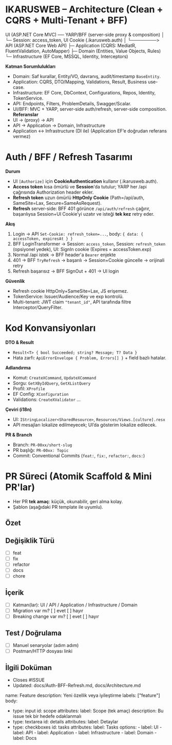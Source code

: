 # IKARUSWEB – Architecture (Clean + CQRS + Multi-Tenant + BFF)

UI (ASP.NET Core MVC) ── YARP/BFF (server-side proxy & composition)
   │         └─ Session: access_token, UI Cookie (.ikarusweb.auth)
   │
   └────────> API (ASP.NET Core Web API)
                ├─ Application (CQRS: MediatR, FluentValidation, AutoMapper)
                ├─ Domain (Entities, Value Objects, Rules)
                └─ Infrastructure (EF Core, MSSQL, Identity, Interceptors)
                
**Katman Sorumlulukları**
- Domain: Saf kurallar, Entity/VO, davranış, audit/timestamp `BaseEntity`.
- Application: CQRS, DTO/Mapping, Validations, Result, Business use-case.
- Infrastructure: EF Core, DbContext, Configurations, Repos, Identity, TokenService.
- API: Endpoints, Filters, ProblemDetails, Swagger/Scalar.
- UI/BFF: MVC + YARP, server-side auth/refresh, server-side composition.
**Referanslar**
- UI → (proxy) → API
- API → Application → Domain, Infrastructure
- Application ↔ Infrastructure (DI ile)  (Application EF’e doğrudan referans vermez)

# Auth / BFF / Refresh Tasarımı

**Durum**
- UI `[Authorize]` için **CookieAuthentication** kullanır (.ikarusweb.auth).
- **Access token** kısa ömürlü ve **Session**'da tutulur; YARP her /api çağrısında Authorization header ekler.
- **Refresh token** uzun ömürlü **HttpOnly Cookie** (Path=/api/auth, SameSite=Lax, Secure=SameAsRequest).
- **Refresh** server-side: BFF 401 görünce `/api/auth/refresh` çağırır, başarılıysa Session+UI Cookie’yi uzatır ve isteği **tek kez** retry eder.

**Akış**
1) Login → API `Set-Cookie: refresh_token=...`, body: `{ data: { accessToken, expiresAt } }`
2) BFF LoginTransformer → Session: `access_token`, Session: `refresh_token` (opsiyonel yedek), UI: SignIn cookie (Expires = accessToken.exp)
3) Normal /api istek → BFF header'a `Bearer` enjekte
4) 401 → BFF `TryRefresh` → başarılı → Session+Cookie güncelle → orijinali retry
5) Refresh başarısız → BFF SignOut + 401 → UI login

**Güvenlik**
- Refresh cookie HttpOnly+SameSite=Lax, JS erişemez.
- TokenService: Issuer/Audience/Key ve exp kontrolü.
- Multi-tenant: JWT claim `"tenant_id"`, API tarafında filtre Interceptor/QueryFilter.

# Kod Konvansiyonları

**DTO & Result**
- `Result<T> { bool Succeeded; string? Message; T? Data }`
- Hata zarfı: `ApiErrorEnvelope { Problem, Errors[] }` + field bazlı hatalar.

**Adlandırma**
- Komut: `CreateXCommand`, `UpdateXCommand`
- Sorgu: `GetXByIdQuery`, `GetXListQuery`
- Profil: `XProfile`
- EF Config: `XConfiguration`
- Validations: `CreateXValidator` …

**Çeviri (i18n)**
- UI: `IStringLocalizer<SharedResource>`, `Resources/Views.[culture].resx`
- API mesajları lokalize edilmeyecek; UI’da gösterim lokalize edilecek.

**PR & Branch**
- Branch: `PR-00xx/short-slug`
- PR başlığı: `PR-00xx: Topic`
- Commit: Conventional Commits (`feat:`, `fix:`, `refactor:`, `docs:`)

# PR Süreci (Atomik Scaffold & Mini PR'lar)
- Her PR **tek amaç**: küçük, okunabilir, geri alma kolay.
- Şablon (aşağıdaki PR template ile uyumlu).

## Özet
<!-- PR-00xx: Kısa açıklama -->

## Değişiklik Türü
- [ ] feat
- [ ] fix
- [ ] refactor
- [ ] docs
- [ ] chore

## İçerik
- [ ] Katman(lar): UI / API / Application / Infrastructure / Domain
- [ ] Migration var mı? [ ] evet [ ] hayır
- [ ] Breaking change var mı? [ ] evet [ ] hayır

## Test / Doğrulama
- [ ] Manuel senaryolar (adım adım)
- [ ] Postman/HTTP dosyası linki

## İlgili Doküman
- Closes #ISSUE
- Updated: docs/Auth-BFF-Refresh.md, docs/Architecture.md

name: Feature
description: Yeni özellik veya iyileştirme
labels: ["feature"]
body:
  - type: input
    id: scope
    attributes:
      label: Scope (tek amaç)
      description: Bu issue tek bir hedefe odaklanmalı
  - type: textarea
    id: details
    attributes:
      label: Detaylar
  - type: checkboxes
    id: tasks
    attributes:
      label: Tasks
      options:
        - label: UI
        - label: API
        - label: Application
        - label: Infrastructure
        - label: Domain
        - label: Docs
